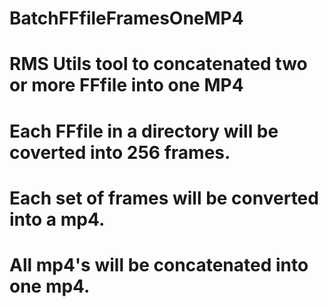 # BatchFFfileFramesOneMP4
# RMS Utils tool to concatenated two or more FFfile into one MP4
# Each FFfile in a directory will be coverted into 256 frames.
# Each set of frames will be converted into a mp4.
# All mp4's will be concatenated into one mp4.
